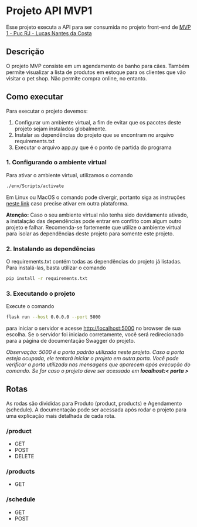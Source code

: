 # Projeto API MVP1

Esse projeto executa a API para ser consumida no projeto front-end de [MVP 1 - Puc RJ - Lucas Nantes da Costa](https://github.com/LCostaN/puc2023mvp_front)

## Descrição

O projeto MVP consiste em um agendamento de banho para cães.
Também permite visualizar a lista de produtos em estoque para os clientes que vão visitar o pet shop.
Não permite compra online, no entanto.

## Como executar

Para executar o projeto devemos:

1. Configurar um ambiente virtual, a fim de evitar que os pacotes deste projeto sejam instalados globalmente.
2. Instalar as dependências do projeto que se encontram no arquivo requirements.txt
3. Executar o arquivo app.py que é o ponto de partida do programa

### 1. Configurando o ambiente virtual

Para ativar o ambiente virtual, utilizamos o comando

```bash
./env/Scripts/activate
```

Em Linux ou MacOS o comando pode divergir, portanto siga as instruções [neste link](https://virtualenv.pypa.io/en/latest/user_guide.html) caso precise ativar em outra plataforma.

**Atenção:** Caso o seu ambiente virtual não tenha sido devidamente ativado, a instalação das dependências pode entrar em conflito com algum outro projeto e falhar. Recomenda-se fortemente que utilize o ambiente virtual para isolar as dependências deste projeto para somente este projeto.

### 2. Instalando as dependências

O requirements.txt contém todas as dependências do projeto já listadas. Para instalá-las, basta utilizar o comando

```bash
pip install -r requirements.txt
```

### 3. Executando o projeto

Execute o comando

```bash
flask run --host 0.0.0.0 --port 5000
```

para iniciar o servidor e acesse <http://localhost:5000> no browser de sua escolha.
Se o servidor foi iniciado corretamente, você será redirecionado para a página de documentação Swagger do projeto.

*Observação: 5000 é a porta padrão utilizada neste projeto. Caso a porta esteja ocupada, ele tentará iniciar o projeto em outra porta. Você pode verificar a porta utilizada nas mensagens que aparecem após execução do comando. Se for caso o projeto deve ser acessado em **localhost:< porta >***

## Rotas

As rodas são divididas para Produto (product, products) e Agendamento (schedule).
A documentação pode ser acessada após rodar o projeto para uma explicação mais detalhada de cada rota.

### /product

* GET
* POST
* DELETE

### /products

* GET

### /schedule

* GET
* POST
